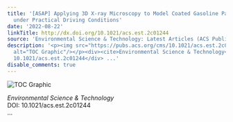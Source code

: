```yaml
---
title: '[ASAP] Applying 3D X‑ray Microscopy to Model Coated Gasoline Particulate Filters
  under Practical Driving Conditions'
date: '2022-08-22'
linkTitle: http://dx.doi.org/10.1021/acs.est.2c01244
source: 'Environmental Science & Technology: Latest Articles (ACS Publications)'
description: '<p><img src="https://pubs.acs.org/cms/10.1021/acs.est.2c01244/asset/images/medium/es2c01244_0010.gif"
  alt="TOC Graphic"/></p><div><cite>Environmental Science & Technology</cite></div><div>DOI:
  10.1021/acs.est.2c01244</div> ...'
disable_comments: true
---
```

<p><img src="https://pubs.acs.org/cms/10.1021/acs.est.2c01244/asset/images/medium/es2c01244_0010.gif" alt="TOC Graphic"/></p><div><cite>Environmental Science & Technology</cite></div><div>DOI: 10.1021/acs.est.2c01244</div> ...